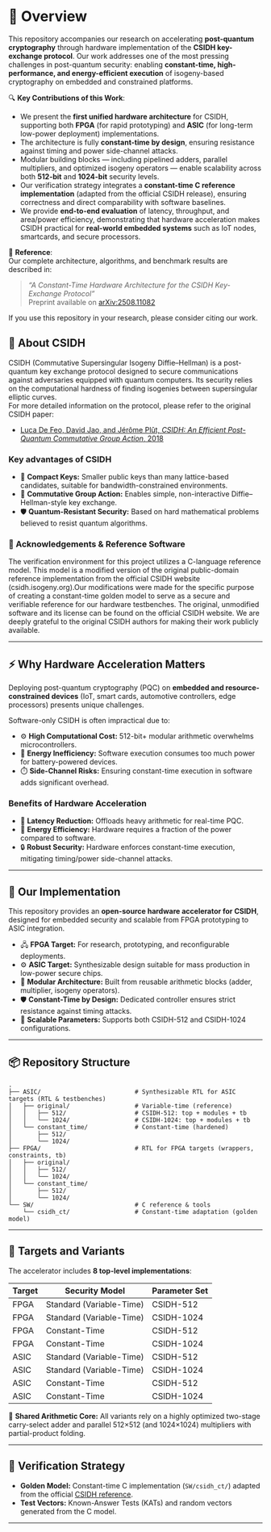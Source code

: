 

#  📄 Overview 

This repository accompanies our research on accelerating **post-quantum cryptography** through hardware implementation of the **CSIDH key-exchange protocol**. Our work addresses one of the most pressing challenges in post-quantum security: enabling **constant-time, high-performance, and energy-efficient execution** of isogeny-based cryptography on embedded and constrained platforms.  

🔍 **Key Contributions of this Work**:  
- We present the **first unified hardware architecture** for CSIDH, supporting both **FPGA** (for rapid prototyping) and **ASIC** (for long-term low-power deployment) implementations.  
- The architecture is fully **constant-time by design**, ensuring resistance against timing and power side-channel attacks.  
- Modular building blocks — including pipelined adders, parallel multipliers, and optimized isogeny operators — enable scalability across both **512-bit** and **1024-bit** security levels.  
- Our verification strategy integrates a **constant-time C reference implementation** (adapted from the official CSIDH release), ensuring correctness and direct comparability with software baselines.  
- We provide **end-to-end evaluation** of latency, throughput, and area/power efficiency, demonstrating that hardware acceleration makes CSIDH practical for **real-world embedded systems** such as IoT nodes, smartcards, and secure processors.  

📖 **Reference**:  
Our complete architecture, algorithms, and benchmark results are described in:  

> *“A Constant-Time Hardware Architecture for the CSIDH Key-Exchange Protocol”*  
> Preprint available on [arXiv:2508.11082](https://arxiv.org/abs/2508.11082)  

If you use this repository in your research, please consider citing our work.

## 🔐 About CSIDH  
CSIDH (Commutative Supersingular Isogeny Diffie–Hellman) is a post-quantum key exchange protocol designed to secure communications against adversaries equipped with quantum computers. Its security relies on the computational hardness of finding isogenies between supersingular elliptic curves.  
For more detailed information on the protocol, please refer to the original CSIDH paper:  
- [Luca De Feo, David Jao, and Jérôme Plût, *CSIDH: An Efficient Post-Quantum Commutative Group Action*, 2018](https://csidh.isogeny.org/)

### Key advantages of CSIDH  
- 🔑 **Compact Keys:** Smaller public keys than many lattice-based candidates, suitable for bandwidth-constrained environments.  
- 🔄 **Commutative Group Action:** Enables simple, non-interactive Diffie–Hellman-style key exchange.  
- 🛡️ **Quantum-Resistant Security:** Based on hard mathematical problems believed to resist quantum algorithms.  

### 📜 Acknowledgements & Reference Software

The verification environment for this project utilizes a C-language reference model. This model is a modified version of the original public-domain reference implementation from the official CSIDH website (csidh.isogeny.org).Our modifications were made for the specific purpose of creating a constant-time golden model to serve as a secure and verifiable reference for our hardware testbenches. The original, unmodified software and its license can be found on the official CSIDH website. We are deeply grateful to the original CSIDH authors for making their work publicly available.

---

## ⚡ Why Hardware Acceleration Matters  
Deploying post-quantum cryptography (PQC) on **embedded and resource-constrained devices** (IoT, smart cards, automotive controllers, edge processors) presents unique challenges.  

Software-only CSIDH is often impractical due to:  
- ⚙️ **High Computational Cost:** 512-bit+ modular arithmetic overwhelms microcontrollers.  
- 🔋 **Energy Inefficiency:** Software execution consumes too much power for battery-powered devices.  
- ⏱️ **Side-Channel Risks:** Ensuring constant-time execution in software adds significant overhead.  

### Benefits of Hardware Acceleration  
- 🚀 **Latency Reduction:** Offloads heavy arithmetic for real-time PQC.  
- 🔋 **Energy Efficiency:** Hardware requires a fraction of the power compared to software.  
- 🔒 **Robust Security:** Hardware enforces constant-time execution, mitigating timing/power side-channel attacks.  

---

## 🚀 Our Implementation  
This repository provides an **open-source hardware accelerator for CSIDH**, designed for embedded security and scalable from FPGA prototyping to ASIC integration.  

- 🖧 **FPGA Target:** For research, prototyping, and reconfigurable deployments.  
- ⚙️ **ASIC Target:** Synthesizable design suitable for mass production in low-power secure chips.  
- 🧩 **Modular Architecture:** Built from reusable arithmetic blocks (adder, multiplier, isogeny operators).  
- 🛡️ **Constant-Time by Design:** Dedicated controller ensures strict resistance against timing attacks.  
- 📐 **Scalable Parameters:** Supports both CSIDH-512 and CSIDH-1024 configurations.  

---

## 📦 Repository Structure  

```text
.
├── ASIC/                          # Synthesizable RTL for ASIC targets (RTL & testbenches)
│   ├── original/                  # Variable-time (reference)
│   │   ├── 512/                   # CSIDH-512: top + modules + tb
│   │   └── 1024/                  # CSIDH-1024: top + modules + tb
│   └── constant_time/             # Constant-time (hardened)
│       ├── 512/
│       └── 1024/
├── FPGA/                          # RTL for FPGA targets (wrappers, constraints, tb)
│   ├── original/
│   │   ├── 512/
│   │   └── 1024/
│   └── constant_time/
│       ├── 512/
│       └── 1024/
└── SW/                            # C reference & tools
    └── csidh_ct/                  # Constant-time adaptation (golden model)

```
---

## 🎯 Targets and Variants  
The accelerator includes **8 top-level implementations**:  

| Target | Security Model           | Parameter Set |
|--------|--------------------------|---------------|
| FPGA   | Standard (Variable-Time) | CSIDH-512     | 
| FPGA   | Standard (Variable-Time) | CSIDH-1024    | 
| FPGA   | Constant-Time            | CSIDH-512     | 
| FPGA   | Constant-Time            | CSIDH-1024    |
| ASIC   | Standard (Variable-Time) | CSIDH-512     |
| ASIC   | Standard (Variable-Time) | CSIDH-1024    |
| ASIC   | Constant-Time            | CSIDH-512     | 
| ASIC   | Constant-Time            | CSIDH-1024    |

🔧 **Shared Arithmetic Core:** All variants rely on a highly optimized two-stage carry-select adder and parallel 512×512 (and 1024×1024) multipliers with partial-product folding.  

---

## 🧪 Verification Strategy  
- **Golden Model:** Constant-time C implementation (`SW/csidh_ct/`) adapted from the official [CSIDH reference](https://csidh.isogeny.org/).  
- **Test Vectors:** Known-Answer Tests (KATs) and random vectors generated from the C model.  

---

